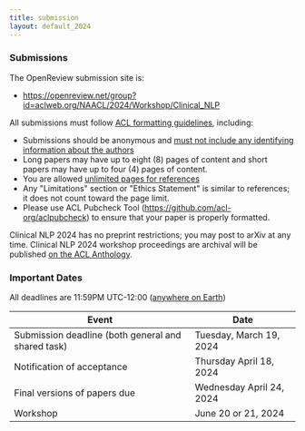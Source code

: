 ```yaml
---
title: submission
layout: default_2024
---
```


### Submissions 

The OpenReview submission site is:

* https://openreview.net/group?id=aclweb.org/NAACL/2024/Workshop/Clinical_NLP

All submissions must follow [ACL formatting guidelines](https://acl-org.github.io/ACLPUB/formatting.html), including:

* Submissions should be anonymous and [must not include any identifying information about the authors](https://acl-org.github.io/ACLPUB/review-version.html)
* Long papers may have up to eight (8) pages of content and short papers may have up to four (4) pages of content.
* You are allowed [unlimited pages for references](https://acl-org.github.io/ACLPUB/formatting.html#paper-length)
* Any "Limitations" section or "Ethics Statement" is similar to references; it does not count toward the page limit.
* Please use ACL Pubcheck Tool (https://github.com/acl-org/aclpubcheck) to ensure that your paper is properly formatted. 

Clinical NLP 2024 has no preprint restrictions; you may post to arXiv at any time.
Clinical NLP 2024 workshop proceedings are archival will be published [on the ACL Anthology](https://aclanthology.org/venues/clinicalnlp/).

<!--

We encourage submissions of papers submitted to but not accepted by [EACL 2023](https://2023.eacl.org/), [ACL 2023](https://2023.aclweb.org/), or [ACL Rolling Review](https://aclrollingreview.org/), as long as the topics are relevant to Clinical NLP. 

-->


### Important Dates

All deadlines are 11:59PM UTC-12:00 ([anywhere on Earth](https://www.timeanddate.com/time/zones/aoe))

| Event                                               | Date                  |
| --------------------------------------------------- | --------------------- |
| Submission deadline (both general and shared task)  | Tuesday, March 19, 2024 |
| Notification of acceptance                          | Thursday April 18, 2024  |
| Final versions of papers due                        | Wednesday April 24, 2024 |
| Workshop                                            | June 20 or 21, 2024 | 
